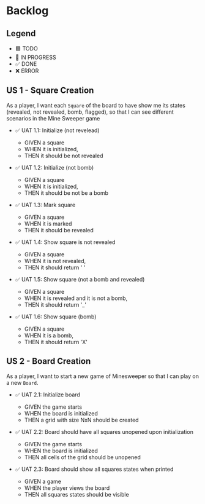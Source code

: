# Backlog

## Legend

- 🟩 TODO
- 🚧 IN PROGRESS
- ✅ DONE
- ❌ ERROR

## US 1 - Square Creation

As a player, I want each `Square` of the board to have show me its states (revealed, not revealed, bomb, flagged), so that I can see different scenarios in the Mine Sweeper game

- ✅ UAT 1.1: Initialize (not revelead)

  - GIVEN a square
  - WHEN it is initialized,
  - THEN it should be not revealed

- ✅ UAT 1.2: Initialize (not bomb)

  - GIVEN a square
  - WHEN it is initialized,
  - THEN it should be not be a bomb

- ✅ UAT 1.3: Mark square

  - GIVEN a square
  - WHEN it is marked
  - THEN it should be revealed

- ✅ UAT 1.4: Show square is not revealed

  - GIVEN a square
  - WHEN it is not revealed,
  - THEN it should return ' '

- ✅ UAT 1.5: Show square (not a bomb and revealed)

  - GIVEN a square
  - WHEN it is revealed and it is not a bomb,
  - THEN it should return '\_'

- ✅ UAT 1.6: Show square (bomb)

  - GIVEN a square
  - WHEN it is a bomb,
  - THEN it should return 'X'

## US 2 - Board Creation

As a player, I want to start a new game of Minesweeper so that I can play on a new `Board`.

- ✅ UAT 2.1: Initialize board

  - GIVEN the game starts
  - WHEN the board is initialized
  - THEN a grid with size NxN should be created

- ✅ UAT 2.2: Board should have all squares unopened upon initialization

  - GIVEN the game starts
  - WHEN the board is initialized
  - THEN all cells of the grid should be unopened

- ✅ UAT 2.3: Board should show all squares states when printed

  - GIVEN a game
  - WHEN the player views the board
  - THEN all squares states should be visible
